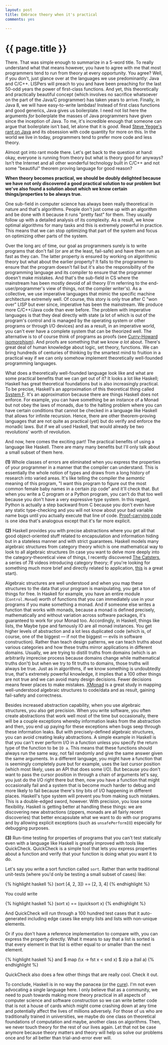 ```yaml
---
layout: post
title: Embrace theory when it's practical
comments: yes

---
```


{{ page.title }}
================

There. That was simple enough to summarize in a 5-word title. To really understand what that means however, you have to agree with me that most programmers tend to run from theory at every opportunity. You agree? Well, if you don't, just glance over at the languages we use predominantly: Java and C/C++. LISPers will preach to you and have been preaching for the last 50-odd years the power of first-class functions. And yet, this theoretically and practically beautiful concept (which involves no sacrifice whatsoever on the part of the Java/C programmer) has taken years to arrive. Finally, in Java 8, we will have easy-to-write lambdas! Instead of first class functions and good generics, Java gives us boilerplate. I need not list here the arguments *for* boilerplate the masses of Java programmers have given since the inception of Java. To me, it's incredible enough that someone can argue that boilerplate isn't bad, let alone that it is *good*. Read [Steve Yegge's rant on Java](http://steve-yegge.blogspot.com/2007/12/codes-worst-enemy.html) and its obsession with code quantity for more on this. In the world we live in today, programmers tend to prefer more code and less theory.

Almost got into rant mode there. Let's get back to the question at hand: okay, everyone is running from theory but what is theory good for anyways? Isn't the Internet and all other wonderful technology built in C/C++ and not some "beautiful" theorem proving language for good reason?

**When theory becomes practical, we should be doubly delighted because we have not only discovered a good practical solution to our problem but we've also found a solution about which we know certain things/properties to be always true.**

One sub-field in computer science has always been really theoretical in nature and that's algorithms. People don't just come up with an algorithm and be done with it because it runs "pretty fast" for them. They usually follow up with a detailed analysis of its complexity. As a result, we know optimal algorithms for many tasks and this is extremely powerful in practice. This means that we can stop optimizing that part of the system and focus on optimizing other parts of the system.

Over the long arc of time, our goal as programmers surely is to write programs that don't fail (or are at the least, fail-safe) and have them run as fast as they can. The latter property is ensured by working on algorithmic theory but what about the earlier property? It falls to the programmer to ensure that the program doesn't fail but it's also the responsibility of the programming language and its compiler to ensure that the programmer doesn't make mistakes. And that's the sub-field in CS where the mainstream has been mostly devoid of all theory (I'm referring to the end-user/programmer's view of things, not the compiler writer's). As a collective, we use imperative languages that mimic the specific machine architecture extremely well. Of course, this story is only true after C "won over" LISP but ever since, imperative has been the mainstream. We produce more C/C++/Java code than ever before. The problem with imperative languages is that they deal directly with state (a lot of which is out of the program's control and is managed by the operating system or other programs or through I/O devices) and as a result, in an imperative world, you can't ever have a complete system that can be theorized well. The alternative is to of course think of programs as proofs (see [Curry-Howard isomorphism](http://en.wikipedia.org/wiki/Curry%E2%80%93Howard_correspondence)). And proofs are something that we know *a lot* about. There's great deal of human knowledge about logic, set theory, functions. We can bring hundreds of centuries of thinking by the smartest mind to fruition in a practical way if we can only somehow implement theoretically well-founded programming languages.

What does a theoretically well-founded language look like and what are some practical benefits that we can get out of it? It looks a lot like Haskell; Haskell has great theoretical foundations but is also increasingly practical. To be precise, Haskell's an approximation of this theoretical thing called [System F](http://en.wikipedia.org/wiki/System_F). It's an approximation because there are things Haskell does not enforce. For example, you can have something be an instance of a Monad but not obey the laws of monads, due to the halting problem where you can have certain conditions that cannot be checked in a language like Haskell that allows for infinite recursion. Hence, there are other theorem-proving languages that are not quite as practical (yet) but do verify and enforce the monadic laws. But if we all used Haskell, that would already be two revolutions' worth of revolution.

And now, here comes the exciting part! The practical benefits of using a language like Haskell. There are many many benefits but I'll only talk about a small subset of them here.

__(1)__ Whole classes of errors are eliminated when you express the properties of your programmer in a manner that the compiler can understand. This is essentially the whole notion of types and draws from a long history of research into varied areas. It's like telling the compiler the *semantic* meaning of this program, "I want this program to figure out the most common female baby names in a certain zip code" and it'll check that. But when you write a C program or a Python program, you can't do that too well because you don't have a very expressive type system. In this regard, Python is actually a step backward from C because you don't even have any static type-checking and you will not know about your bad variable name bugs until you actually execute that line of code. [Proof-carrying code](http://en.wikipedia.org/wiki/Proof-carrying_code) is one idea that's analogous except that it's far more explicit.

**(2)** Haskell provides you with precise abstractions where you get all that good object-oriented stuff related to encapsulation and information hiding but in a stateless manner and with strict guarantees. Haskell models many algebraic structures from category theory which is one mathematical way to look to all algebraic structures (In case you want to delve more deeply into the category-theoretical view of things, I recently discovered [The Catsters](http://www.youtube.com/user/TheCatsters), a series of 78 videos introducing category theory; if you're looking for something much more brief and directly related to application, [this](http://en.wikibooks.org/wiki/Haskell/Category_theory) is a great start).

Algebraic structures are well understood and when you map these structures to the data that your program is manipulating, you get a ton of things for free. In Haskell for example, you have an entire module (`Control.Monad`) worth of functions that you can immediately use in your programs if you make something a monad. And if someone else writes a function that works with monads, because a monad is defined precisely, mathematically and without variation across software packages, it's guaranteed to work for your Monad too. Accordingly, in Haskell, things like lists, the Maybe type and famously IO are all monad instances. You get higher levels of abstraction and a lot less duplicated code (which is, of course, one of the biggest — if not the biggest — evils in software construction). Rather than teach design patterns, we can teach truths about various categories and how these truths mirror applications in different domains. Usually, we are trying to distill truths from domains (which is an arbitrarily imprecise process because domains change while mathematical truths don't) but when we try to fit truths to domains, those truths will always be true. Just as in algorithms, if we know something is undoubtedly true, that's extremely powerful knowledge, it implies that a 100 other things are not true and we can avoid many design decisions. Fewer decisions means fewer places to make mistakes. [XMonad](http://xmonad.org/) is a great study in mapping well-understood algebraic structures to code/data and as result, gaining fail-safety and correctness.

Besides increased abstraction capability, when you use algebraic structures, you also get precision. When you write software, you often create abstractions that work well most of the time but occasionally, there will be a couple exceptions whereby information leaks from the abstraction and then, you end up paying for these exceptions when bugs seep through these information leaks. But with precisely-defined algebraic structures, you can avoid creating leaky abstractions. A simple example in Haskell is that you can't ever perform I/O in a function unless you specify the return type of the function to be `IO a`. This means that these functions should always run the same way, not fail randomly and give the same answer given the same arguments. In a different language, you might have a function that is seemingly completely pure but for example, uses the last cursor position (which most likely, uses an API that does some I/O). But because you don't want to pass the cursor position in through a chain of arguments let's say, you just do the I/O right there but then, now you have a function that might occasionally fail and a system that is become much harder to debug and more likely to fail because there's tiny bits of I/O happening in different places. Haskell's type system will prevent you from making such mistakes. This is a double-edged sword, however. With precision, you lose some flexibility. Haskell is getting better at handling these things: we are discovering new abstractions (zippers, monads are all fairly recent discoveries) that better encapsulate what we want to do with our programs and by allowing explicit exceptions (such as `unsafePerformIO`) especially for debugging purposes.

**(3)** Run-time testing for properties of programs that you can't test statically even with a language like Haskell is greatly improved with tools like QuickCheck. QuickCheck is a simple tool that lets you express properties about a function and verify that your function is doing what you want it to do.

Let's say you write a sort function called `sort`. Rather than write traditional unit-tests (where you'd only be testing a small subset of cases) like:

{% highlight haskell %}
(sort [4, 2, 3]) == [2, 3, 4]
{% endhighlight %}

You could write 

{% highlight haskell %}
(sort x) == (quicksort x)
{% endhighlight %}

And QuickCheck will run through a 100 hundred test cases that it auto-generated including edge cases like empty lists and lists with non-unique elements.

Or if you don't have a reference implementation to compare with, you can express the property directly. What it means to say that a list is sorted is that every element in that list is either equal to or smaller than the next element.

{% highlight haskell %}
and $ map (\x -> fst x < snd x) $ zip a (tail a)
{% endhighlight %}

QuickCheck also does a few other things that are really cool. Check it out.

To conclude, Haskell is in no way the panacea (or the [cure](http://news.ycombinator.com/item?id=3065672)). I'm not even advocating a single language here. I only believe that as a community, we need to push towards making more theory practical in all aspects of computer science and software construction so we can write better code that is not a house of cards which might come crashing down at any time and potentially affect the lives of millions adversely. For those of us who are traditionally trained in universities, we maybe do one class on theoretical foundations of computation and maybe, another class on algorithms. Then, we never touch theory for the rest of our lives again. Let that not be case anymore because theory matters and theory will help us solve our problems once and for all better than trial-and-error ever will.